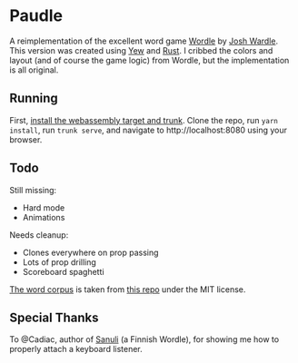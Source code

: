 Paudle
======

A reimplementation of the excellent word game [Wordle](https://www.powerlanguage.co.uk/wordle/) by [Josh Wardle](https://twitter.com/powerlanguish). This version was created using [Yew](https://yew.rs/) and [Rust](https://www.rust-lang.org/). I cribbed the colors and layout (and of course the game logic) from Wordle, but the implementation is all original.

Running
-------
First, [install the webassembly target and trunk](https://yew.rs/docs/getting-started/introduction). Clone the repo, run `yarn install`, run `trunk serve`, and navigate to http://localhost:8080 using your browser.

Todo
----

Still missing:
- Hard mode
- Animations

Needs cleanup:
- Clones everywhere on prop passing
- Lots of prop drilling
- Scoreboard spaghetti

[The word corpus](src/awords.txt) is taken from [this repo](https://github.com/oldfartdeveloper/wordle-generate-word-list) under the MIT license.

Special Thanks
--------------
To @Cadiac, author of [Sanuli](https://github.com/Cadiac/sanuli) (a Finnish Wordle), for showing me how to properly attach a keyboard listener.
